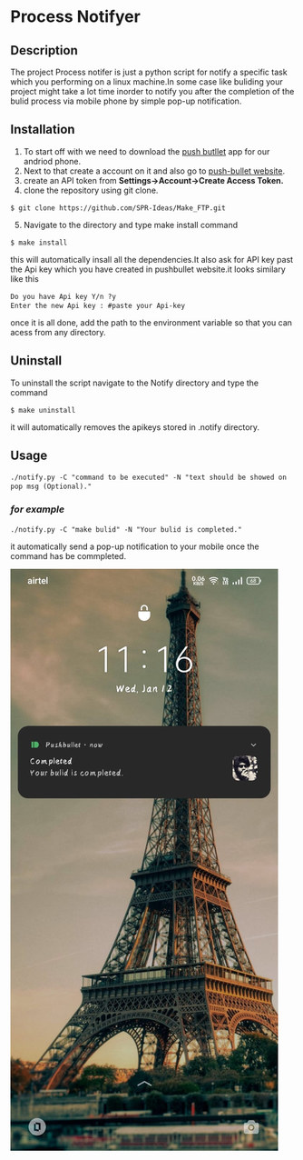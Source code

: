 # **Process Notifyer**
## **Description**
The project Process notifer is just a python script for notify a specific task which you performing on a linux machine.In some case like buliding your project might take a lot time inorder to notify you after the completion of the bulid process via mobile phone by simple pop-up notification.

## **Installation**
1. To start off with we need to download the [push butllet](https://play.google.com/store/apps/details?id=com.pushbullet.android) app for our andriod phone.
2. Next to that create a account on it and also go to [push-bullet website](https://www.pushbullet.com/).
3. create an API token from **Settings->Account->Create Access Token.**
4. clone the repository using git clone.
```
$ git clone https://github.com/SPR-Ideas/Make_FTP.git
```
5. Navigate to the directory and type make install command
```
$ make install
```
this will automatically insall all the dependencies.It also ask for API key past the Api key which you have created in pushbullet website.it looks similary like this
```
Do you have Api key Y/n ?y
Enter the new Api key : #paste your Api-key
```
once it is all done, add the path to the environment variable so that you can acess from any directory.

## **Uninstall**
To uninstall the script navigate to the  Notify directory and type the command
```
$ make uninstall
```
it will automatically removes the apikeys stored in .notify directory.

## **Usage**
```
./notify.py -C "command to be executed" -N "text should be showed on pop msg (Optional)."
```
### *for example*
```
./notify.py -C "make bulid" -N "Your bulid is completed."
```
it automatically send a pop-up notification to your mobile once the command has be commpleted.

![alt text](.images/git.jpeg)